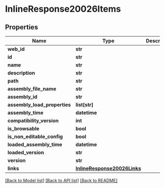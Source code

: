 # InlineResponse20026Items

## Properties
Name | Type | Description | Notes
------------ | ------------- | ------------- | -------------
**web_id** | **str** |  | [optional] 
**id** | **str** |  | [optional] 
**name** | **str** |  | [optional] 
**description** | **str** |  | [optional] 
**path** | **str** |  | [optional] 
**assembly_file_name** | **str** |  | [optional] 
**assembly_id** | **str** |  | [optional] 
**assembly_load_properties** | **list[str]** |  | [optional] 
**assembly_time** | **datetime** |  | [optional] 
**compatibility_version** | **int** |  | [optional] 
**is_browsable** | **bool** |  | [optional] 
**is_non_editable_config** | **bool** |  | [optional] 
**loaded_assembly_time** | **datetime** |  | [optional] 
**loaded_version** | **str** |  | [optional] 
**version** | **str** |  | [optional] 
**links** | [**InlineResponse20026Links**](InlineResponse20026Links.md) |  | [optional] 

[[Back to Model list]](../README.md#documentation-for-models) [[Back to API list]](../README.md#documentation-for-api-endpoints) [[Back to README]](../README.md)


